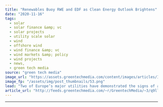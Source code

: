 ```yaml
---
title: "Renewables Buoy RWE and EDF as Clean Energy Outlook Brightens"
date: "2020-11-16"
tags: 
  - solar
  - solar finance &amp; vc
  - solar projects
  - utility scale solar
  - wind
  - offshore wind
  - wind finance &amp; vc
  - wind markets &amp; policy
  - wind projects
  - news,
  - green tech media
source: "green tech media"
image_url: "https://assets.greentechmedia.com/content/images/articles/Innogy_RWE_Offshore_Wind_XL.jpg"
image_fp: "/assets/img/post_thumbnails/53.png"
lead: "Two of Europe’s major utilities have demonstrated the signs of a post-coronavirus lockdown recovery, highlighted by growing renewables capacities. EDF and RWE both reported their Q3 results at the end of last week. While COVID-19 lockdowns have trimm ..."
article_url: "http://feeds.greentechmedia.com/~r/GreentechMedia/~3/q9llPHmsQUI/renewables-buoy-rwe-and-edf-as-clean-energy-outlook-brightens"
---
```


---
